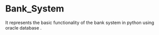 # Bank_System
It represents the basic functionality of the bank system in python using oracle database .
